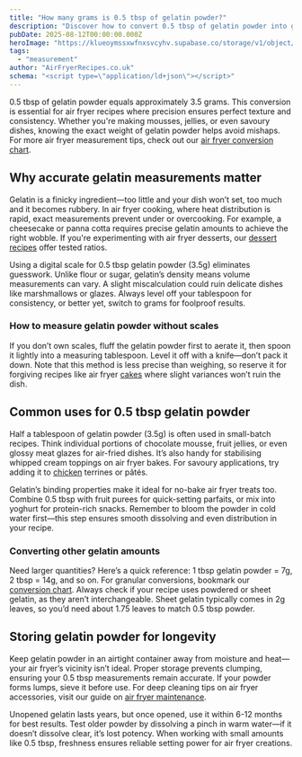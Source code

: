 ```yaml
---
title: "How many grams is 0.5 tbsp of gelatin powder?"
description: "Discover how to convert 0.5 tbsp of gelatin powder into grams for precise air fryer recipes. Get accurate measurements in seconds!"
pubDate: 2025-08-12T00:00:00.000Z
heroImage: "https://klueoymssxwfnxsvcyhv.supabase.co/storage/v1/object/public/md/how-many-grams-is-0-5-tbsp-gelatin-powder-6a00f4d0.webp"
tags:
  - "measurement"
author: "AirFryerRecipes.co.uk"
schema: "<script type=\"application/ld+json\"></script>"
---
```


<p>0.5 tbsp of gelatin powder equals approximately 3.5 grams. This conversion is essential for air fryer recipes where precision ensures perfect texture and consistency. Whether you're making mousses, jellies, or even savoury dishes, knowing the exact weight of gelatin powder helps avoid mishaps. For more air fryer measurement tips, check out our <a href=https://www.airfryerrecipe.co.uk/air-fryer-conversion-chart>air fryer conversion chart</a>.</p>  

<h2>Why accurate gelatin measurements matter</h2>  
<p>Gelatin is a finicky ingredient—too little and your dish won’t set, too much and it becomes rubbery. In air fryer cooking, where heat distribution is rapid, exact measurements prevent under or overcooking. For example, a cheesecake or panna cotta requires precise gelatin amounts to achieve the right wobble. If you're experimenting with air fryer desserts, our <a href=https://www.airfryerrecipe.co.uk/recipes>dessert recipes</a> offer tested ratios.</p>  

<p>Using a digital scale for 0.5 tbsp gelatin powder (3.5g) eliminates guesswork. Unlike flour or sugar, gelatin’s density means volume measurements can vary. A slight miscalculation could ruin delicate dishes like marshmallows or glazes. Always level off your tablespoon for consistency, or better yet, switch to grams for foolproof results.</p>  

<h3>How to measure gelatin powder without scales</h3>  
<p>If you don’t own scales, fluff the gelatin powder first to aerate it, then spoon it lightly into a measuring tablespoon. Level it off with a knife—don’t pack it down. Note that this method is less precise than weighing, so reserve it for forgiving recipes like air fryer <a href=https://www.airfryerrecipe.co.uk/recipe-category/cakes>cakes</a> where slight variances won’t ruin the dish.</p>  

<h2>Common uses for 0.5 tbsp gelatin powder</h2>  
<p>Half a tablespoon of gelatin powder (3.5g) is often used in small-batch recipes. Think individual portions of chocolate mousse, fruit jellies, or even glossy meat glazes for air-fried dishes. It’s also handy for stabilising whipped cream toppings on air fryer bakes. For savoury applications, try adding it to <a href=https://www.airfryerrecipe.co.uk/recipe-category/chicken>chicken</a> terrines or pâtés.</p>  

<p>Gelatin’s binding properties make it ideal for no-bake air fryer treats too. Combine 0.5 tbsp with fruit purees for quick-setting parfaits, or mix into yoghurt for protein-rich snacks. Remember to bloom the powder in cold water first—this step ensures smooth dissolving and even distribution in your recipe.</p>  

<h3>Converting other gelatin amounts</h3>  
<p>Need larger quantities? Here’s a quick reference: 1 tbsp gelatin powder = 7g, 2 tbsp = 14g, and so on. For granular conversions, bookmark our <a href=https://www.airfryerrecipe.co.uk/air-fryer-conversion-chart>conversion chart</a>. Always check if your recipe uses powdered or sheet gelatin, as they aren’t interchangeable. Sheet gelatin typically comes in 2g leaves, so you’d need about 1.75 leaves to match 0.5 tbsp powder.</p>  

<h2>Storing gelatin powder for longevity</h2>  
<p>Keep gelatin powder in an airtight container away from moisture and heat—your air fryer’s vicinity isn’t ideal. Proper storage prevents clumping, ensuring your 0.5 tbsp measurements remain accurate. If your powder forms lumps, sieve it before use. For deep cleaning tips on air fryer accessories, visit our guide on <a href=https://www.airfryerrecipe.co.uk/air-fryer-cleaner>air fryer maintenance</a>.</p>  

<p>Unopened gelatin lasts years, but once opened, use it within 6-12 months for best results. Test older powder by dissolving a pinch in warm water—if it doesn’t dissolve clear, it’s lost potency. When working with small amounts like 0.5 tbsp, freshness ensures reliable setting power for air fryer creations.</p>